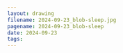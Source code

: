 ```yaml
---
layout: drawing
filename: 2024-09-23_blob-sleep.jpg
pagename: 2024-09-23_blob-sleep
date: 2024-09-23
tags:
---
```

